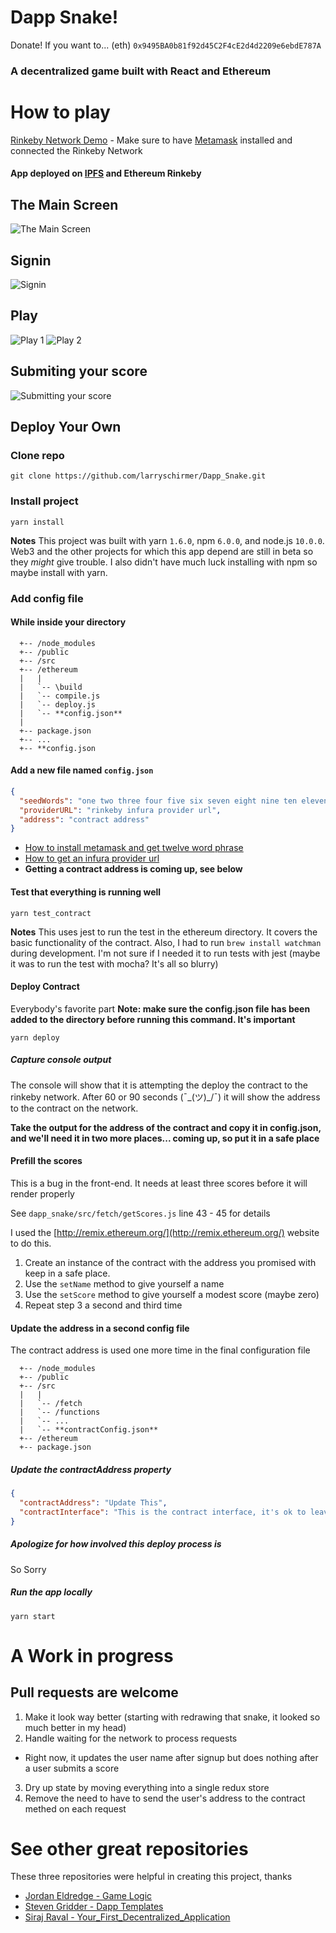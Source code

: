 # Dapp Snake!

Donate! If you want to... (eth) `0x9495BA0b81f92d45C2F4cE2d4d2209e6ebdE787A`

### A decentralized game built with React and Ethereum

# How to play

[Rinkeby Network Demo](https://ipfs.io/ipfs/QmT7TMLfZs3A3TtTQsqxJHtoFzp9yxrHBj4wMpbPpUEbYs) - Make sure to have [Metamask](https://medium.com/@followcoin/how-to-install-metamask-88cbdabc1d28) installed and connected the Rinkeby Network

#### App deployed on [IPFS](https://ipfs.io/) and Ethereum Rinkeby

## The Main Screen

![The Main Screen](https://raw.githubusercontent.com/larryschirmer/Dapp_Snake/master/repo_assets/Main%20Screen.png)

## Signin

![Signin](https://raw.githubusercontent.com/larryschirmer/Dapp_Snake/master/repo_assets/Signin.png)

## Play

![Play 1](https://raw.githubusercontent.com/larryschirmer/Dapp_Snake/master/repo_assets/Play%201.png)
![Play 2](https://raw.githubusercontent.com/larryschirmer/Dapp_Snake/master/repo_assets/Play%202.png)

## Submiting your score

![Submitting your score](https://raw.githubusercontent.com/larryschirmer/Dapp_Snake/master/repo_assets/Submit%20Your%20Score.png)

## Deploy Your Own

### Clone repo

`git clone https://github.com/larryschirmer/Dapp_Snake.git`

### Install project

`yarn install`

**Notes**
This project was built with yarn `1.6.0`, npm `6.0.0`, and node.js `10.0.0`. Web3 and the other projects for which this app depend are still in beta so they _might_ give trouble. I also didn't have much luck installing with npm so maybe install with yarn.

### Add config file

#### While inside your directory

```
  +-- /node_modules
  +-- /public
  +-- /src
  +-- /ethereum
  |   |
  |   `-- \build
  |   `-- compile.js
  |   `-- deploy.js
  |   `-- **config.json**
  |
  +-- package.json
  +-- ...
  +-- **config.json
```

#### Add a new file named `config.json`

```json
{
  "seedWords": "one two three four five six seven eight nine ten eleven twelve",
  "providerURL": "rinkeby infura provider url",
  "address": "contract address"
}
```

* [How to install metamask and get twelve word phrase](https://medium.com/@followcoin/how-to-install-metamask-88cbdabc1d28)
* [How to get an infura provider url](https://blog.infura.io/getting-started-with-infura-28e41844cc89)
* **Getting a contract address is coming up, see below**

#### Test that everything is running well

`yarn test_contract`

**Notes**
This uses jest to run the test in the ethereum directory. It covers the basic functionality of the contract. Also, I had to run `brew install watchman` during development. I'm not sure if I needed it to run tests with jest (maybe it was to run the test with mocha? It's all so blurry)

#### Deploy Contract

Everybody's favorite part
**Note: make sure the config.json file has been added to the directory before running this command. It's important**

`yarn deploy`

##### Capture console output

The console will show that it is attempting the deploy the contract to the rinkeby network. After 60 or 90 seconds (¯\_(ツ)\_/¯) it will show the address to the contract on the network.

**Take the output for the address of the contract and copy it in config.json, and we'll need it in two more places... coming up, so put it in a safe place**

#### Prefill the scores

This is a bug in the front-end. It needs at least three scores before it will render properly

See `dapp_snake/src/fetch/getScores.js` line 43 - 45 for details

I used the [http://remix.ethereum.org/](http://remix.ethereum.org/) website to do this.

1.  Create an instance of the contract with the address you promised with keep in a safe place.
2.  Use the `setName` method to give yourself a name
3.  Use the `setScore` method to give yourself a modest score (maybe zero)
4.  Repeat step 3 a second and third time

#### Update the address in a second config file

The contract address is used one more time in the final configuration file

```
  +-- /node_modules
  +-- /public
  +-- /src
  |   |
  |   `-- /fetch
  |   `-- /functions
  |   `-- ...
  |   `-- **contractConfig.json**
  +-- /ethereum
  +-- package.json
```

##### Update the contractAddress property

```json
{
  "contractAddress": "Update This",
  "contractInterface": "This is the contract interface, it's ok to leave this"
}
```

##### Apologize for how involved this deploy process is

So Sorry

##### Run the app locally

`yarn start`

# A Work in progress

## Pull requests are welcome

1.  Make it look way better (starting with redrawing that snake, it looked so much better in my head)
2.  Handle waiting for the network to process requests

* Right now, it updates the user name after signup but does nothing after a user submits a score

3.  Dry up state by moving everything into a single redux store
4.  Remove the need to have to send the user's address to the contract methed on each request

# See other great repositories

These three repositories were helpful in creating this project, thanks

* [Jordan Eldredge - Game Logic](https://github.com/captbaritone/snake.js)
* [Steven Gridder - Dapp Templates](https://github.com/StephenGrider/EthereumCasts)
* [Siraj Raval - Your_First_Decentralized_Application](https://github.com/llSourcell/Your_First_Decentralized_Application)
